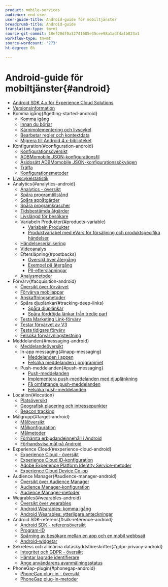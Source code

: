 ```yaml
---
product: mobile-services
audience: end-user
user-guide-title: Android-guide för mobiltjänster
breadcrumb-title: Android-guide
translation-type: tm+mt
source-git-commit: 18ef20df0a32741685e35cee98a1adf4a1b823a1
workflow-type: tm+mt
source-wordcount: '273'
ht-degree: 6%

---
```



# Android-guide för mobiltjänster{#android}

+ [Android SDK 4.x för Experience Cloud Solutions](overview.md)
+ [Versionsinformation](rel-notes.md)
+ Komma igång{#getting-started-android}
   + [Komma igång](getting-started/getting-started.md)
   + [Innan du börjar](getting-started/requirements.md)
   + [Kärnimplementering och livscykel](getting-started/dev-qs.md)
   + [Bearbetar regler och kontextdata](getting-started/proc-rules.md)
   + [Migrera till Android 4.x-biblioteket](getting-started/migration-v3.md)
+ Konfiguration{#configuration-android}
   + [Konfigurationsöversikt](configuration/configuration.md)
   + [ADBMomobile JSON-konfigurationsfil](configuration/json-config/json-config.md)
   + [Åsidosätt ADBMomobile JSON-konfigurationssökvägen](configuration/json-config/json-config-remote.md)
   + [Träffa](configuration/hit-batching.md)
   + [Konfigurationsmetoder](configuration/methods.md)
+ [Livscykelstatistik](metrics.md)
+ Analytics{#analytics-android} 
   + [Analytics - översikt](analytics-main/analytics-main.md)
   + [Spåra programtillstånd](analytics-main/states.md)
   + [Spåra appåtgärder](analytics-main/actions.md)
   + [Spåra programkrascher](analytics-main/crashes.md)
   + [Tidsbestämda åtgärder](analytics-main/timed-actions.md)
   + [Livslängd för besökare](analytics-main/lifetime-value.md)
   + Variabeln Produkter{#products-variable}
      + [Variabeln Produkter](analytics-main/products/products.md)
      + [Produktvariabel med eVars för försäljning och produktspecifika händelser](analytics-main/products/products-variable-evars-events.md)
   + [Händelseserialisering](analytics-main/event-serialization.md)
   + [Videoanalys](analytics-main/video-qs.md)
   + Eftersläpning{#postbacks}
      + [Översikt över återgång](analytics-main/postbacks/postbacks.md)
      + [Exempel på återgång](analytics-main/postbacks/postback-example.md)
      + [PII-eftersläpningar](analytics-main/postbacks/c-pii-postbacks.md)
   + [Analysmetoder](analytics-main/analytics-methods.md)
+ Förvärv{#acquisition-android}
   + [Översikt över förvärvet](acquisition-main/acquisition-main-android.md)
   + [Förvärva mobilappar](acquisition-main/acquisition.md)
   + [Anskaffningsmetoder](acquisition-main/acquisition-methods.md)
   + Spåra djuplänkar{#tracking-deep-links}
      + [Spåra djuplänkar](acquisition-main/tracking-deep-links/tracking-deep-links.md)
      + [Spåra fördröjda länkar från tredje part](acquisition-main/tracking-deep-links/c-tracking-3rd-party-deferred-deep-links.md)
   + [Testa Marketing Link-förvärv](acquisition-main/t-testing-marketing-link-acquisition.md)
   + [Testar förvärvet av V3](acquisition-main/t-testing-version-3-acquisition.md)
   + [Testa tidigare förvärv](acquisition-main/t-testing-acquisition.md)
   + [Felsöka förvärvningstestning](acquisition-main/troubleshoot-acquisition-testing.md)
+ Meddelanden{#messaging-android}
   + [Meddelandeöversikt](messaging-main/messaging-main-android.md)
   + In-app messaging{#inapp-messaging}
      + [Meddelanden i appen](messaging-main/messaging/messaging.md)
      + [Felsöka meddelanden i programmet](messaging-main/messaging/in-apps-ts.md)
   + Push-meddelanden{#push-messaging}
      + [Push-meddelanden](messaging-main/push-messaging/push-messaging.md)
      + [Implementera push-meddelanden med djuplänkning](messaging-main/push-messaging/t-mob-impl-push-deeplinking-android-4x.md)
      + [Få omfattande push-meddelanden](messaging-main/push-messaging/c-set-up-rich-push-notif-android.md)
      + [Felsöka push-meddelanden](messaging-main/push-messaging/c-troubleshooting-push-messaging.md)
+ Location{#location}
   + [Platsöversikt](location/location.md)
   + [Geografisk placering och intressepunkter](location/geo-poi.md)
   + [Beacon tracking](location/beacon.md)
+ Målgrupp{#target-android}
   + [Målöversikt](target-main/target-main.md)
   + [Målkonfiguration](target-main/target.md)
   + [Målmetoder](target-main/c-target-methods.md)
   + [Förhämta erbjudandeinnehåll i Android](target-main/c-mob-target-prefetch-android.md)
   + [Förhandsvisa mål på Android](target-main/c-mob-target-preview-android.md)
+ Experience Cloud{#experience-cloud-android}
   + [Experience Cloud - översikt](c-marketing-cloud/c-marketing-cloud.md)
   + [Experience Cloud ID-konfiguration](c-marketing-cloud/mcvid.md)
   + [Adobe Experience Platform Identity Service-metoder](c-marketing-cloud/mc-methods.md)
   + [Experience Cloud Device Co-op](c-marketing-cloud/t-mob-mc-device-coop-android-.md)
+ Audience Manager{#audience-manager-android}
   + [Översikt över Audience Manager](audience-manager/audience-manager.md)
   + [Audience Manager-konfiguration](audience-manager/audiencemgmt.md)
   + [Audience Manager-metoder](audience-manager/c-audience-manager-methods.md)
+ Wearables{#wearables-android}
   + [Översikt över wearables](wearables/wearables.md)
   + [Android Wearables: komma igång](wearables/android-wearable.md)
   + [Android Wearables: ytterligare anteckningar](wearables/c-android-wearables--additional-notes.md)
+ Android SDK-referens{#sdk-reference-android}
   + [Android SDK - referensöversikt](/help/android/reference/reference.md)
   + [Program-ID](/help/android/reference/app-ids.md)
   + [Spårning av besökare mellan en app och en mobil webbsajt](/help/android/reference/hybrid-app.md)
   + [Android-widgetar](/help/android/reference/widgets.md)
+ Sekretess och allmänna dataskyddsföreskrifter{#gdpr-privacy-android}
   + [Integritet och GDPR - översikt](c-mob-privacy-gdpr-android/c-mob-privacy-gdpr-android.md)
   + [Hämtar lagrade identifierare](c-mob-privacy-gdpr-android/c-mob-gdpr-ret-stored-ids-android.md)
   + [Ange användarens avanmälningsstatus](c-mob-privacy-gdpr-android/privacy.md)
+ PhoneGap-plugin{#phonegap-android}
   + [PhoneGap plug-in - översikt](phonegap/phonegap.md)
   + [PhoneGap plug-in-metoder](phonegap/phonegap-methods.md)
